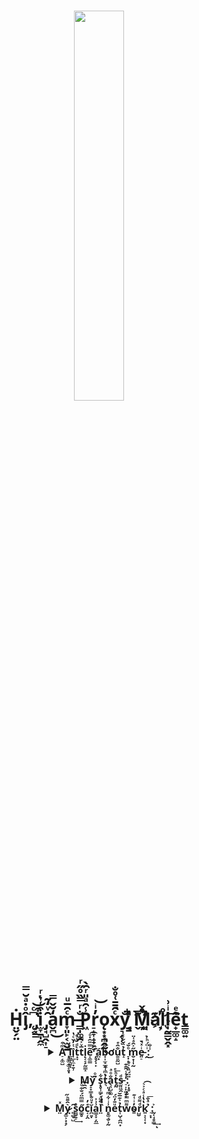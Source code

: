 <h1 align = "center">
  <img src = "https://avatars.githubusercontent.com/u/90175549?v=4", 
       width = 40%, 
       height = 40%
  >
  <br></br>
Ḣ̤̬̗̤î̡ͦ̇ͣ̆̿,̜͔͆ͨ͝ ̡͓͇̔͒i̫̞̱̩̭̼͒͑ͥͬͅ ̡̘̺̭͎̠̑ͮ̒̃a̬̪̒̆̌̿͜m̞͈̙͔̫̬̱ͨ̑̅ͧ ̶͇̩͚̯̐ͬ̿̏̊̋ͬP͖̾̑ͣ̎ͬ̑̀r̠̝̞̝̟̙̞̓ͥ͝ǫ͙͙̪̭̰̘xͨ̑̄̄͑̊̐͘y͉̗̹̐̚ ͔͇̬͗̃ͪͬ͞M͈͔̦̊̂̌͒ͯa͊҉̘lͬ̊l̩̰͇̬̭͓ͥ͗͢ȇ̟̲͚̝ͤͅt̳͚͍
</h1>
  
<h3 align = "center">
  <details>
    <summary> 
A̠͔͚̺ͫ͒ ̧̼͚̘͚̝̥͓ͩ͗̚l̲͈̲͉͈̘ȉ̩̲̦̼͙͍̹ͭ̓̆ͨ̔t͙̞̀ͩ̆͗ͦ͘t̅ͮ͐̿l̨͔̞̗̰͇̝̇e͔͚͇͂̿̎̂̇ͦ͡ ̗̥̗̣̙̂̀á̤͙b̴͓͎̫̝̲̋͌̎͊ͅơu̱͍̰̺̐̂ͤt̝̉̏̆́ͬ ̞̣̝̠ͦ̆́m̮̟̹̩̰̋͐̂ͣ͑̈e̵͈̠ͥͯ̀̚ ̯ͥ̈́ͪ̉:̾̐͜ </summary>
    <table align = "center">
      <tr>
        <th>N̉͏̥͎̙̮̰͓͉û̸m͇̞͖b̴̞̰̮̳̖̪̼ͭe͖̣͚̖ͥ͟r̸̮̥̫̔́͌̇̐ͦͅ ̭ͨ͋ͦo͒͊̓͋̆f̙̤̰̞̤̍ͮ̃ͅ ̠̥̜̻̱̜ͧ͒̋ͧ́a̟̠̗ͫ͗̄ͪ͐n͍͖͕͍̼̦̿̉̽͞ͅǐ̲͎͎͂̉m̤͖͚̮̋̃͑e̺̹̪̣̜̲̯ͩͮ̿ ͎̞̣̮̱̜ͭ̒̃̾̿͋͜w̨͉̤͓̬̃̔͗́̃ą̝̦̻̅͊̀̂̓̎t̴͈̭̼̙̙ͮͥ͒ͅc̢̦͓h͙̹̪̘ͥͩ̌́̈́e̛͎͂̈͛ͦḓ͈ͭͤ͆̚̚
</th>
        <th>P͍̈́̍̿̇ͦrͦ̏̈og̻͠r̮̥̳̪͔͎̻͗̆̊͛̋̑̾ȃ̸͌̐ͪͥ̾ͭm̬̈́̿̀m̛͓̻ï̳͊ͧ̾̓ṋ̭͙̭͋̀̀͢ͅg̍ͮ̑͋ͮ̓͋̀ ̨̙̙̱̬̞̓l̨̤̬̫̞a̷͈̝̱͕̝͈̘ͮ̓͋̄̒̄n̗̖͉͊̑ͭ̅͟g͕͙͕͈̙̳̋ͅu̷̜̭͖̣͐̾͗̓̉̃a̻̬̯͎̥ͭ̀͐͊g̣̑̒e͕͍̪͙̽̉͝</th>
        <th>M̹͎͙̣̺̋y̪̖̑ͮ͑̇͂̀ ̯̦̱̯͍͈͔̃̊ͬͪḩ͍͈̭̭̭͚̓ͅö̻̯̜́b̲̙͉̜̲ͦ̐̿ͣ͟b̤͙̪̱̮̳ͮ̾͂͂͌̍ỉ̆e͎̲̣̣s̟</th>
      </tr>
      <tr>
        <td>9̙̣̟ͭ2̙̻̳̺͎̏ͨ̊</td>
        <td>P̫̠̦͆͑ͧͩ̿yt͓̥̱̖͕̮̬̅̐̈̓̕hͥ̀͊̿͌͞ö̗̠́ͧn̰ͧͬͣ̅🐍</td>
        <td>P̡̯̱̰͕͔ṙ̸̥̬̹ͩ͗ͦ̂̚o̟̙̲̟̪̟̗͐͑g̻̻ͤ̽̽́rͨ̔ͮ̚͢a̷̝̞̜̲̤̣̍̓̒ͦ͋m͏̰̫̲ͅm̧̲̦̬̰̯͍͎̐̋i̘̘̱̹͙ͩ̄ͤ͒ͅn̢̙̣ͅǧ̲̞̼̦̜<br></br> 
          D̼̳̓̃ͭ͠ŗ̲͚̰̟̲̰͊̅͊a̭ͫ̉ͥ͒̈͋̚ẇ͊̈́i̭͓̙̥͙͌͂̌͐ͥͪ̕ṋ̖͇̳̘̞͌͐̂̅̎̋͂g̺̰̲̞͕̲̲<br></br>
          M̸̯̰̠͍͎̯á͈̱͇̅̉͑̎ͣķ̞ͩͬ̍̉̓ͧ͋i̛̹̘̯̘̹̟̳̔̈n̠̪̭̳̤̕ͅg̼̗̹͓̦͍͕̿͛ͩ͑ ̌͑̀̈ͫb͍͓͖̹̘͚́e͇͌͟ͅa̧̙̻͇̘͙̙͆t̡̫̪̍ͦ̀̏̋̅͆s͍̹̯͉̖͉</td>
      </tr>
    </table>
  </details>
</h3>

<h3 align = "center">
  <details>
    <summary>M̯̯y̝̟̳̝̖̌ ̃ͦ͏̘s̨̥̹͇̗̝͖̭͋t͉̉ͫ͑̂ͅa̖͉̺̠͚̐ͦͣṱ̰̇ͪͤ͟s̵̫͈͖̭ͩ ̓̉̾̑̂͊͏̠͎̙͖̟̩:̦͙̥̎̈́̏̀͐ͦ </summary>
    <img src = "https://github-profile-trophy.vercel.app/?username=Proxy1Mallet&theme=dark_lover">
  </details>
</h3>
  
<h3 align = "center">
  <details>
    <summary>M̤ͯỵ̷͚͕͙̝̗͛̑̄ͪ̋ ͈̻̞̺̑͘s͇̮̱̠̊͢ő͇̥̿ͫ̈́̐͊ͧ͠c͔̦̭ͤ̓ǐ̪͍̣̽ͧ̐a͇̝̞̦̤̲͗͗̍l̤ͣ ̏̇̒ͬͅn̥͚̘̮̹̰͗ͥ͋ͫ͑̎eͧ̄̒̈́t͎̺͔̯̪͙̉͐͊̅̆w͌ͫ̿͂̉o̴͈̓ͥ͑͊r̺̮ͩ͌ͩk͈͕͔̜͙̔̔̾ͣͨ͐͛͡ ̠̙̣̉ͣ͒͞:̰̜̘̥͇͐͢ͅ </summary>
    <br>
    <a href = "https://vk.com/Proxy1Mallet", target="_blank">
    <img src = 'https://bumper-stickers.ru/38066-thickbox_default/znak-v-kontakte.jpg', width = 60px>
    <a href = "https://t.me/Proxy1Mallet", target="_blank">
    <img src = "https://kangaviv.com/wp-content/uploads/2020/10/telegram-1.png", width = 60px>
    </br>
  </details>
</h3>
